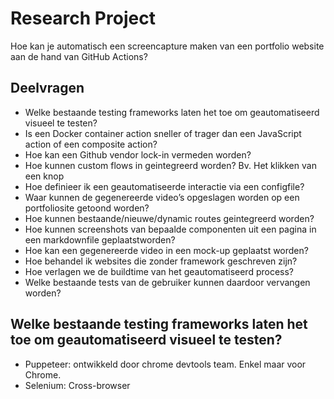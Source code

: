 # Research Project
Hoe kan je automatisch een screencapture maken van een portfolio website aan de hand van GitHub Actions?

## Deelvragen
* Welke bestaande testing frameworks laten het toe om geautomatiseerd visueel te testen?
* Is een Docker container action sneller of trager dan een JavaScript action of een composite action?
* Hoe kan een Github vendor lock-in vermeden worden?
* Hoe kunnen custom flows in geintegreerd worden? Bv. Het klikken van een knop
* Hoe definieer ik een geautomatiseerde interactie via een configfile?
* Waar kunnen de gegenereerde video’s opgeslagen worden op een portfoliosite getoond worden?
* Hoe kunnen bestaande/nieuwe/dynamic routes geintegreerd worden?
* Hoe kunnen screenshots van bepaalde componenten uit een pagina in een markdownfile geplaatstworden?
* Hoe kan een gegenereerde video in een mock-up geplaatst worden?
* Hoe behandel ik websites die zonder framework geschreven zijn?
* Hoe verlagen we de buildtime van het geautomatiseerd process?
* Welke bestaande tests van de gebruiker kunnen daardoor vervangen worden?

## Welke bestaande testing frameworks laten het toe om geautomatiseerd visueel te testen?
* Puppeteer: ontwikkeld door chrome devtools team. Enkel maar voor Chrome.
* Selenium: Cross-browser

